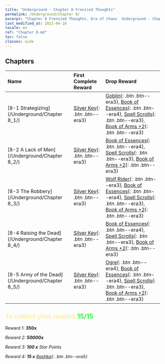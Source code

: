 ```yaml
---
title: "Underground - Chapter 8 Frenzied Thoughts"
permalink: /Underground/Chapter 8/
excerpt: "Chapter 8 Frenzied Thoughts. Era of Chaos  Underground - Chapter 8. Frenzied Thoughts"
last_modified_at: 2021-04-16
locale: en
ref: "Chapter 8.md"
toc: false
classes: wide
---
```


## Chapters

  | Name |  First Complete Reward | Drop Reward |
  |:------------|:------------|:------------| 
  | [8-1 Strategizing](/Underground/Chapter 8_1/) | [Silver Key](/Items/con_693/){: .btn .btn--era3} | [Goblin](/Items/unt_217/){: .btn .btn--era3}, [Book of Essences](/Items/mat_39/){: .btn .btn--era4}, [Spell Scrolls](/Items/con_694/){: .btn .btn--era3}, [Book of Arms +2](/Items/mat_32/){: .btn .btn--era3} |
  | [8-2 A Lack of Men](/Underground/Chapter 8_2/) | [Silver Key](/Items/con_693/){: .btn .btn--era3} | [Book of Essences](/Items/mat_39/){: .btn .btn--era4}, [Spell Scrolls](/Items/con_694/){: .btn .btn--era3}, [Book of Arms +2](/Items/mat_32/){: .btn .btn--era3} |
  | [8-3 The Robbery](/Underground/Chapter 8_3/) | [Silver Key](/Items/con_693/){: .btn .btn--era3} | [Wolf Rider](/Items/unt_218/){: .btn .btn--era3}, [Book of Essences](/Items/mat_39/){: .btn .btn--era4}, [Spell Scrolls](/Items/con_694/){: .btn .btn--era3}, [Book of Arms +2](/Items/mat_32/){: .btn .btn--era3} |
  | [8-4 Raising the Dead](/Underground/Chapter 8_4/) | [Silver Key](/Items/con_693/){: .btn .btn--era3} | [Book of Essences](/Items/mat_39/){: .btn .btn--era4}, [Spell Scrolls](/Items/con_694/){: .btn .btn--era3}, [Book of Arms +2](/Items/mat_32/){: .btn .btn--era3} |
  | [8-5 Army of the Dead](/Underground/Chapter 8_5/) | [Silver Key](/Items/con_693/){: .btn .btn--era3} | [Ogre](/Items/unt_220/){: .btn .btn--era4}, [Book of Essences](/Items/mat_39/){: .btn .btn--era4}, [Spell Scrolls](/Items/con_694/){: .btn .btn--era3}, [Book of Arms +2](/Items/mat_32/){: .btn .btn--era3} |


## <span style="color: #ffeea0">To collect your reward:</span><span style="color: #27f73a">15/15</span>

 Reward 1:  **350x** <i class="fas fa-gem"/>

 Reward 2:  **50000x** <i class="fas fa-coins"/>

 Reward 3: **100 x** Star Points

 Reward 4: **15 x** [Rashka](/Items/her_384/){: .btn .btn--era5}

